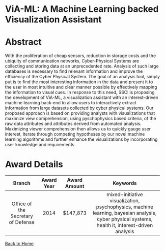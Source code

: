 
ViA-ML: A Machine Learning backed Visualization Assistant
=========================================================

# Abstract


With the proliferation of cheap sensors, reduction in storage costs and the ubiquity of communication networks, Cyber-Physical Systems are collecting and storing data at an unprecedented rate. Analysis of such large databases is necessary to find relevant information and improve the efficiency of the Cyber Physical System. The goal of an analysis tool, simply put is to find the most interesting information in the data and present it to the user in most intuitive and clear manner possible by effectively mapping the information to visual cues. In response to this need, SSCI is proposing the development of ViA-ML, a visualization assistant with an interest-driven machine learning back-end to allow users to interactively extract information from large datasets collected by cyber physical systems. Our proposed approach is based on providing analysts with visualizations that maximize view comprehension, using pyschophysics based criteria, of the raw data attributes and attributes derived from automated analysis. Maximizing viewer comprehension then allows us to quickly gauge user interest, iterate through competing hypotheses by our novel machine learning algorithms and further enhance the visualizations by incorporating user knowledge and requirements.  

# Award Details

|Branch|Award Year|Award Amount|Keywords|
| :---: | :---: | :---: | :---: |
|Office of the Secretary of Defense|2014|$147,873|mixed-initiative visualization, psychophysics, machine learning, bayesian analysis, cyber physical systems, health it, interest-driven analysis|
  
  


[Back to Home](https://github.com/chrischow/dod_sbir_awards/JH/#2304)